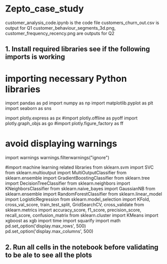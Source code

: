 # Zepto_case_study
customer_analysis_code.ipynb is the code file
customers_churn_out.csv is output for Q1
customer_behaviour_segments_3d.png, customer_frequency_recency.png are outputs for Q2

## 1. Install required libraries see if the following imports is working
# importing necessary Python libraries
import pandas as pd 
import numpy as np
import matplotlib.pyplot as plt
import seaborn as sns

import plotly.express as px
#import plotly.offline as pyoff
import plotly.graph_objs as go 
#import plotly.figure_factory as ff

# avoid displaying warnings
import warnings
warnings.filterwarnings("ignore")

#import machine learning related libraries
from sklearn.svm import SVC
from sklearn.multioutput import MultiOutputClassifier
from sklearn.ensemble import GradientBoostingClassifier
from sklearn.tree import DecisionTreeClassifier
from sklearn.neighbors import KNeighborsClassifier
from sklearn.naive_bayes import GaussianNB
from sklearn.ensemble import RandomForestClassifier
from sklearn.linear_model import LogisticRegression
from sklearn.model_selection import KFold, cross_val_score, train_test_split, GridSearchCV, cross_validate
from sklearn.metrics import accuracy_score, f1_score, precision_score, recall_score, confusion_matrix
from sklearn.cluster import KMeans
import xgboost as xgb
import time
import squarify
import math
pd.set_option('display.max_rows', 500)
pd.set_option('display.max_columns', 500)
## 2. Run all cells in the notebook before validating to be ale to see all the plots
